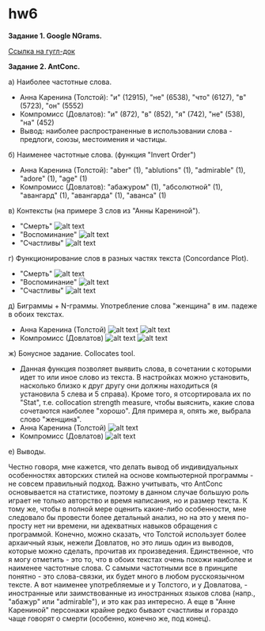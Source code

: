 # hw6

__Задание 1. Google NGrams.__

[Ссылка на гугл-док](https://docs.google.com/document/d/16xHlPk-88go0YyHOe8jHhoMs7n3XKnnxFtytqoNVAFg/edit?usp=sharing)

__Задание 2. AntConc.__

а) Наиболее частотные слова.
+ Анна Каренина (Толстой): "и" (12915), "не" (6538), "что" (6127), "в" (5723), "он" (5552)
+ Компромисс (Довлатов): "и" (872), "в" (852), "я" (742), "не" (538), "на" (452)
+ Вывод: наиболее распространенные в использовании слова - предлоги, союзы, местоимения и частицы. 

б) Наименее частотные слова. (функция "Invert Order")
+ Анна Каренина (Толстой): "aber" (1), "ablutions" (1), "admirable" (1), "adore" (1), "age" (1)
+ Компромисс (Довлатов): "абажуром" (1), "абсолютной" (1), "авангард" (1), "авангарда" (1), "аванса" (1)

в) Контексты (на примере 3 слов из "Анны Карениной").
+ "Смерть"
![alt text](https://github.com/kristinarulina/hw6/blob/master/Screen%20Shot%202018-03-29%20at%2018.45.41.jpg)
+ "Воспоминание"
![alt text](https://github.com/kristinarulina/hw6/blob/master/Screen%20Shot%202018-03-29%20at%2018.47.06.jpg)
+ "Счастливы"
![alt text](https://github.com/kristinarulina/hw6/blob/master/Screen%20Shot%202018-03-29%20at%2018.47.53.jpg)

г) Функционирование слов в разных частях текста (Concordance Plot).
+ "Смерть"
![alt text](https://github.com/kristinarulina/hw6/blob/master/Screen%20Shot%202018-03-29%20at%2018.49.08.jpg)
+ "Воспоминание"
![alt text](https://github.com/kristinarulina/hw6/blob/master/Screen%20Shot%202018-03-29%20at%2018.49.26.jpg)
+ "Счастливы"
![alt text](https://github.com/kristinarulina/hw6/blob/master/Screen%20Shot%202018-03-29%20at%2018.49.45.jpg)

д) Биграммы + N-граммы. Употребление слова "женщина" в им. падеже в обоих текстах.
+ Анна Каренина (Толстой)
![alt text](https://github.com/kristinarulina/hw6/blob/master/Screen%20Shot%202018-04-01%20at%2013.28.29.jpg)
![alt text](https://github.com/kristinarulina/hw6/blob/master/Screen%20Shot%202018-04-01%20at%2013.28.43.jpg)
+ Компромисс (Довлатов)
![alt text](https://github.com/kristinarulina/hw6/blob/master/Screen%20Shot%202018-04-01%20at%2013.27.53.jpg)
![alt text](https://github.com/kristinarulina/hw6/blob/master/Screen%20Shot%202018-04-01%20at%2013.28.03.jpg)

ж) Бонусное задание. Collocates tool.
+ Данная функция позволяет выявить слова, в сочетании с которыми идет то или иное слово из текста. В настройках можно установить, насколько близко к друг другу они должны находиться (я установила 5 слева и 5 справа). Кроме того, я отсортировала их по "Stat", т.е. collocation strength measure, чтобы выяснить, какие слова сочетаются наиболее "хорошо". Для примера я, опять же, выбрала слово "женщина".
+ Анна Каренина (Толстой)
![alt text](https://github.com/kristinarulina/hw6/blob/master/Screen%20Shot%202018-04-01%20at%2013.39.05.jpg)
+ Компромисс (Довлатов)
![alt text](https://github.com/kristinarulina/hw6/blob/master/Screen%20Shot%202018-04-01%20at%2013.39.44.jpg)

е) Выводы.

Честно говоря, мне кажется, что делать вывод об индивидуальных особенностях авторских стилей на основе компьютерной программы - не совсем правильный подход. Важно учитывать, что AntConc основывается на статистике, поэтому в данном случае большую роль играет не только авторство и время написания, но и размер текста. К тому же, чтобы в полной мере оценить какие-либо особенности, мне следовало бы провести более детальный анализ, но на это у меня по-просту нет ни времени, ни адекватных навыков обращения с программой. Конечно, можно сказать, что Толстой использует более архаичный язык, нежели Довлатов, но это лишь один из выводов, которые можно сделать, прочитав их произведения. Единственное, что я могу отметить - это то, что в обоих текстах очень похожи наиболее и наименее частотные слова. С самыми частотными все в принципе понятно - это слова-связки, их будет много в любом русскоязычном тексте. А вот наименее употребляемые и у Толстого, и у Довлатова, - иностранные или заимствованные из иностранных языков слова (напр., "абажур" или "admirable"), и это как раз интересно. А еще в "Анне Карениной" персонажи крайне редко бывают счастливы и гораздо чаще говорят о смерти (особенно, конечно же, под конец).
